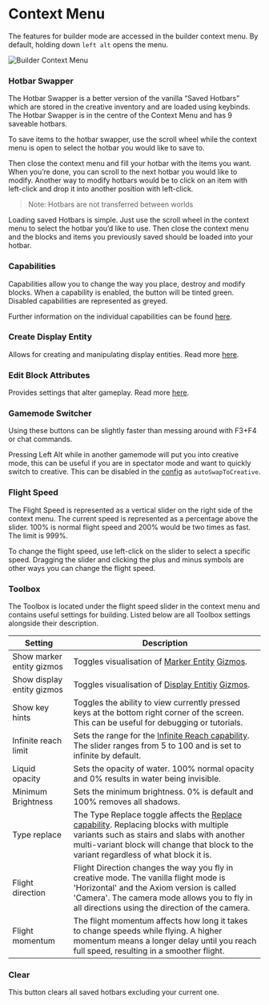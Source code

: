 # Context Menu
The features for builder mode are accessed in the builder context menu. By default, holding down `left alt` opens the menu.

![Builder Context Menu](/img/AltMenuOverview.png)

### Hotbar Swapper

The Hotbar Swapper is a better version of the vanilla “Saved Hotbars” which are stored in the creative inventory and are loaded using keybinds. The Hotbar Swapper is in the centre of the Context Menu and has 9 saveable hotbars. 

To save items to the hotbar swapper, use the scroll wheel while the context menu is open to select the hotbar you would like to save to.

Then close the context menu and fill your hotbar with the items you want. When you’re done, you can scroll to the next hotbar you would like to modify. Another way to modify hotbars would be to click on an item with left-click and drop it into another position with left-click.

> Note: Hotbars are not transferred between worlds

Loading saved Hotbars is simple. Just use the scroll wheel in the context menu to select the hotbar you’d like to use. Then close the context menu and the blocks and items you previously saved should be loaded into your hotbar.

### Capabilities
Capabilities allow you to change the way you place, destroy and modify blocks. When a capability is enabled, the button will be tinted green. Disabled capabilities are represented as greyed. 

Further information on the individual capabilities can be found [here](/capabilities/intro.md).

### Create Display Entity

Allows for creating and manipulating display entities. Read more [here](displayentities.md).

### Edit Block Attributes

Provides settings that alter gameplay. Read more [here](blockattributes.md).

### Gamemode Switcher

Using these buttons can be slightly faster than messing around with F3+F4 or chat commands.

Pressing Left Alt while in another gamemode will put you into creative mode, this can be useful if you are in spectator mode and want to quickly switch to creative. This can be disabled in the [config](/advanced/configuration.md) as `autoSwapToCreative`.

### Flight Speed

The Flight Speed is represented as a vertical slider on the right side of the context menu. The current speed is represented as a percentage above the slider. 100% is normal flight speed and 200% would be two times as fast. The limit is 999%.

To change the flight speed, use left-click on the slider to select a specific speed. Dragging the slider and clicking the plus and minus symbols are other ways you can change the flight speed.

### Toolbox

The Toolbox is located under the flight speed slider in the context menu and contains useful settings for building. Listed below are all Toolbox settings alongside their description.

| Setting                    | Description                                                                                                                                                                                                                                                     |
| -------------------------- | --------------------------------------------------------------------------------------------------------------------------------------------------------------------------------------------------------------------------------------------------------------- |
| Show marker entity gizmos  | Toggles visualisation of [Marker Entity](marker.md) [Gizmos](/editor/gizmos.md).                                                                                                                                                                                |
| Show display entity gizmos | Toggles visualisation of [Display Entitiy](displayentities.md) [Gizmos](/editor/gizmos.md).                                                                                                                                                                     |
| Show key hints             | Toggles the ability to view currently pressed keys at the bottom right corner of the screen. This can be useful for debugging or tutorials.                                                                                                                     |
| Infinite reach limit       | Sets the range for the [Infinite Reach capability](/capabilities/intro.md). The slider ranges from 5 to 100 and is set to infinite by default.                                                                                                                  |
| Liquid opacity             | Sets the opacity of water. 100% normal opacity and 0% results in water being invisible.                                                                                                                                                                         |
| Minimum Brightness         | Sets the minimum brightness. 0% is default and 100% removes all shadows.                                                                                                                                                                                        |
| Type replace               | The Type Replace toggle affects the [Replace capability](/capabilities/replacemode.md). Replacing blocks with multiple variants such as stairs and slabs with another multi-variant block will change that block to the variant regardless of what block it is. |
| Flight direction           | Flight Direction changes the way you fly in creative mode. The vanilla flight mode is 'Horizontal' and the Axiom version is called 'Camera'. The camera mode allows you to fly in all directions using the direction of the camera.                             |
| Flight momentum            | The flight momentum affects how long it takes to change speeds while flying. A higher momentum means a longer delay until you reach full speed, resulting in a smoother flight.                                                                                 |

### Clear

This button clears all saved hotbars excluding your current one.